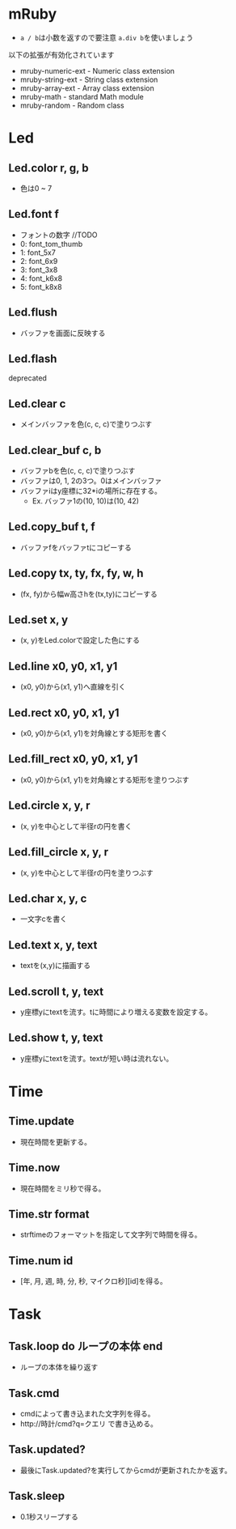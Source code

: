 # mRuby
- `a / b`は小数を返すので要注意 `a.div b`を使いましょう

以下の拡張が有効化されています
- mruby-numeric-ext - Numeric class extension
- mruby-string-ext - String class extension
- mruby-array-ext - Array class extension
- mruby-math - standard Math module
- mruby-random - Random class

# Led
## Led.color r, g, b
- 色は0 ~ 7
## Led.font f
- フォントの数字 //TODO
- 0: font_tom_thumb
- 1: font_5x7
- 2: font_6x9
- 3: font_3x8
- 4: font_k6x8
- 5: font_k8x8
## Led.flush
- バッファを画面に反映する
## Led.flash
deprecated
## Led.clear c
- メインバッファを色(c, c, c)で塗りつぶす
## Led.clear_buf c, b
- バッファbを色(c, c, c)で塗りつぶす
- バッファは0, 1, 2の3つ。0はメインバッファ
- バッファiはy座標に32*iの場所に存在する。
    + Ex. バッファ1の(10, 10)は(10, 42)
## Led.copy_buf t, f
- バッファfをバッファtにコピーする
## Led.copy tx, ty, fx, fy, w, h
- (fx, fy)から幅w高さhを(tx,ty)にコピーする
## Led.set x, y
- (x, y)をLed.colorで設定した色にする
## Led.line x0, y0, x1, y1
- (x0, y0)から(x1, y1)へ直線を引く
## Led.rect x0, y0, x1, y1
- (x0, y0)から(x1, y1)を対角線とする矩形を書く
## Led.fill_rect x0, y0, x1, y1
- (x0, y0)から(x1, y1)を対角線とする矩形を塗りつぶす
## Led.circle x, y, r
- (x, y)を中心として半径rの円を書く
## Led.fill_circle x, y, r
- (x, y)を中心として半径rの円を塗りつぶす
## Led.char x, y, c
- 一文字cを書く
## Led.text x, y, text
- textを(x,y)に描画する
## Led.scroll t, y, text
- y座標yにtextを流す。tに時間により増える変数を設定する。
## Led.show t, y, text
- y座標yにtextを流す。textが短い時は流れない。

# Time
## Time.update
- 現在時間を更新する。
## Time.now
- 現在時間をミリ秒で得る。
## Time.str format
- strftimeのフォーマットを指定して文字列で時間を得る。
## Time.num id
- [年, 月, 週, 時, 分, 秒, マイクロ秒][id]を得る。

# Task
## Task.loop do ループの本体 end
- ループの本体を繰り返す
## Task.cmd
- cmdによって書き込まれた文字列を得る。
- http://時計/cmd?q=クエリ で書き込める。
## Task.updated?
- 最後にTask.updated?を実行してからcmdが更新されたかを返す。
## Task.sleep
- 0.1秒スリープする
